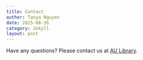 ```yaml
---
title: Contact
author: Tanya Nguyen
date: 2025-08-26
category: Jekyll
layout: post
---
```


Have any questions? Please contact us at [AU Library](mailto:library@athabascau.ca).
